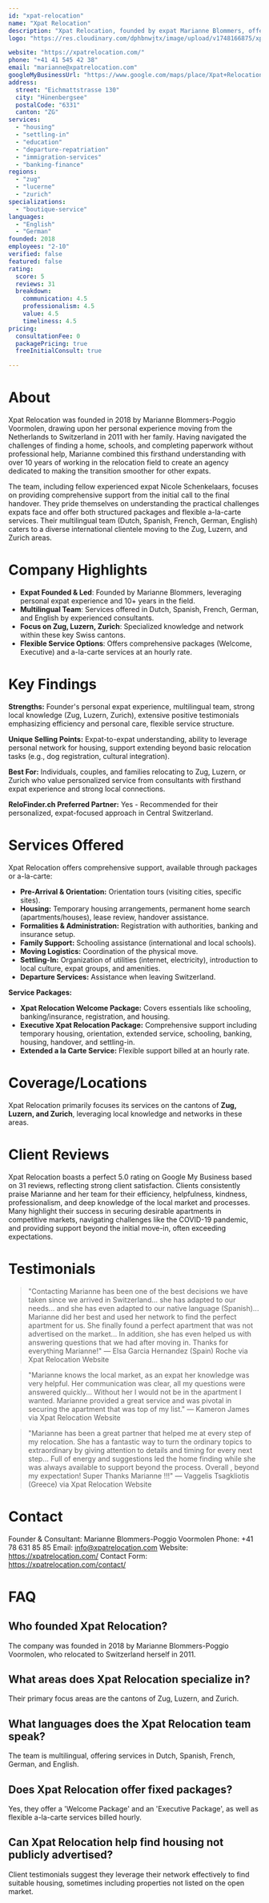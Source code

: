 ```yaml
---
id: "xpat-relocation"
name: "Xpat Relocation"
description: "Xpat Relocation, founded by expat Marianne Blommers, offers personalized relocation services in Zug, Luzern & Zurich. Packages & a-la-carte options available."
logo: "https://res.cloudinary.com/dphbnwjtx/image/upload/v1748166875/xpat-relocation-logo_j8xxfd.webp"

website: "https://xpatrelocation.com/"
phone: "+41 41 545 42 38"
email: "marianne@xpatrelocation.com"
googleMyBusinessUrl: "https://www.google.com/maps/place/Xpat+Relocation/@47.3668281,8.5384901,15z/data=!4m6!3m5!1s0x47900a08f4b1f3e5:0x3e0b8a0c1c9a7a0f!8m2!3d47.3668281!4d8.5384901!16s%2Fg%2F11c6_1l9y3"
address:
  street: "Eichmattstrasse 130"
  city: "Hünenbergsee"
  postalCode: "6331"
  canton: "ZG"
services:
  - "housing"
  - "settling-in"
  - "education"
  - "departure-repatriation"
  - "immigration-services"
  - "banking-finance"
regions:
  - "zug"
  - "lucerne"
  - "zurich"
specializations:
  - "boutique-service"
languages:
  - "English"
  - "German"
founded: 2018
employees: "2-10"
verified: false
featured: false
rating:
  score: 5
  reviews: 31
  breakdown:
    communication: 4.5
    professionalism: 4.5
    value: 4.5
    timeliness: 4.5
pricing:
  consultationFee: 0
  packagePricing: true
  freeInitialConsult: true

---
```


# About
Xpat Relocation was founded in 2018 by Marianne Blommers-Poggio Voormolen, drawing upon her personal experience moving from the Netherlands to Switzerland in 2011 with her family. Having navigated the challenges of finding a home, schools, and completing paperwork without professional help, Marianne combined this firsthand understanding with over 10 years of working in the relocation field to create an agency dedicated to making the transition smoother for other expats.

The team, including fellow experienced expat Nicole Schenkelaars, focuses on providing comprehensive support from the initial call to the final handover. They pride themselves on understanding the practical challenges expats face and offer both structured packages and flexible a-la-carte services. Their multilingual team (Dutch, Spanish, French, German, English) caters to a diverse international clientele moving to the Zug, Luzern, and Zurich areas.

# Company Highlights
- **Expat Founded & Led**: Founded by Marianne Blommers, leveraging personal expat experience and 10+ years in the field.
- **Multilingual Team**: Services offered in Dutch, Spanish, French, German, and English by experienced consultants.
- **Focus on Zug, Luzern, Zurich**: Specialized knowledge and network within these key Swiss cantons.
- **Flexible Service Options**: Offers comprehensive packages (Welcome, Executive) and a-la-carte services at an hourly rate.

# Key Findings
**Strengths:** Founder's personal expat experience, multilingual team, strong local knowledge (Zug, Luzern, Zurich), extensive positive testimonials emphasizing efficiency and personal care, flexible service structure.

**Unique Selling Points:** Expat-to-expat understanding, ability to leverage personal network for housing, support extending beyond basic relocation tasks (e.g., dog registration, cultural integration).

**Best For:** Individuals, couples, and families relocating to Zug, Luzern, or Zurich who value personalized service from consultants with firsthand expat experience and strong local connections.

**ReloFinder.ch Preferred Partner:** Yes - Recommended for their personalized, expat-focused approach in Central Switzerland.

# Services Offered
Xpat Relocation offers comprehensive support, available through packages or a-la-carte:
- **Pre-Arrival & Orientation:** Orientation tours (visiting cities, specific sites).
- **Housing:** Temporary housing arrangements, permanent home search (apartments/houses), lease review, handover assistance.
- **Formalities & Administration:** Registration with authorities, banking and insurance setup.
- **Family Support:** Schooling assistance (international and local schools).
- **Moving Logistics:** Coordination of the physical move.
- **Settling-In:** Organization of utilities (internet, electricity), introduction to local culture, expat groups, and amenities.
- **Departure Services:** Assistance when leaving Switzerland.

**Service Packages:**
- **Xpat Relocation Welcome Package:** Covers essentials like schooling, banking/insurance, registration, and housing.
- **Executive Xpat Relocation Package:** Comprehensive support including temporary housing, orientation, extended service, schooling, banking, housing, handover, and settling-in.
- **Extended a la Carte Service:** Flexible support billed at an hourly rate.

# Coverage/Locations
Xpat Relocation primarily focuses its services on the cantons of **Zug, Luzern, and Zurich**, leveraging local knowledge and networks in these areas.

# Client Reviews
Xpat Relocation boasts a perfect 5.0 rating on Google My Business based on 31 reviews, reflecting strong client satisfaction. Clients consistently praise Marianne and her team for their efficiency, helpfulness, kindness, professionalism, and deep knowledge of the local market and processes. Many highlight their success in securing desirable apartments in competitive markets, navigating challenges like the COVID-19 pandemic, and providing support beyond the initial move-in, often exceeding expectations.

# Testimonials
> "Contacting Marianne has been one of the best decisions we have taken since we arrived in Switzerland... she has adapted to our needs... and she has even adapted to our native language (Spanish)... Marianne did her best and used her network to find the perfect apartment for us. She finally found a perfect apartment that was not advertised on the market... In addition, she has even helped us with answering questions that we had after moving in. Thanks for everything Marianne!"
> — Elsa Garcia Hernandez (Spain) Roche via Xpat Relocation Website

> "Marianne knows the local market, as an expat her knowledge was very helpful. Her communication was clear, all my questions were answered quickly... Without her I would not be in the apartment I wanted. Marianne provided a great service and was pivotal in securing the apartment that was top of my list."
> — Kameron James via Xpat Relocation Website

> "Marianne has been a great partner that helped me at every step of my relocation. She has a fantastic way to turn the ordinary topics to extraordinary by giving attention to details and timing for every next step... Full of energy and suggestions led the home finding while she was always available to support beyond the process. Overall , beyond my expectation! Super Thanks Marianne !!!"
> — Vaggelis Tsagkliotis (Greece) via Xpat Relocation Website

# Contact
Founder & Consultant: Marianne Blommers-Poggio Voormolen
Phone: +41 78 631 85 85
Email: info@xpatrelocation.com
Website: https://xpatrelocation.com/
Contact Form: https://xpatrelocation.com/contact/

# FAQ
## Who founded Xpat Relocation?
The company was founded in 2018 by Marianne Blommers-Poggio Voormolen, who relocated to Switzerland herself in 2011.

## What areas does Xpat Relocation specialize in?
Their primary focus areas are the cantons of Zug, Luzern, and Zurich.

## What languages does the Xpat Relocation team speak?
The team is multilingual, offering services in Dutch, Spanish, French, German, and English.

## Does Xpat Relocation offer fixed packages?
Yes, they offer a 'Welcome Package' and an 'Executive Package', as well as flexible a-la-carte services billed hourly.

## Can Xpat Relocation help find housing not publicly advertised?
Client testimonials suggest they leverage their network effectively to find suitable housing, sometimes including properties not listed on the open market. 